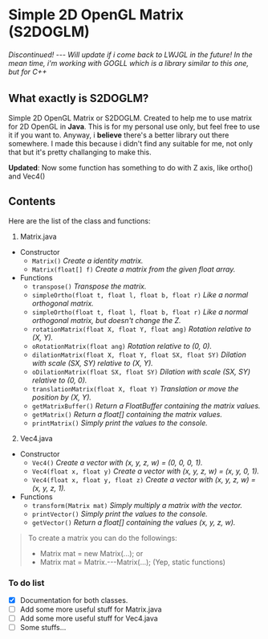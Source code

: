 # Simple 2D OpenGL Matrix (S2DOGLM)

###### Discontinued! --- Will update if i come back to LWJGL in the future! In the mean time, i'm working with GOGLL which is a library similar to this one, but for C++

## What exactly is S2DOGLM?
Simple 2D OpenGL Matrix or S2DOGLM. Created to help me to use matrix for 2D OpenGL in **Java**.
This is for my personal use only, but feel free to use it if you want to.
Anyway, i **believe** there's a better library out there somewhere. I made this because i didn't find any suitable for me, not only that but it's pretty challanging to make this.

**Updated**: Now some function has something to do with Z axis, like ortho() and Vec4()

## Contents
Here are the list of the class and functions:

1. Matrix.java
  * Constructor
    - `Matrix()` *Create a identity matrix.*
    - `Matrix(float[] f)` *Create a matrix from the given float array.*
  * Functions
    - `transpose()` *Transpose the matrix.*
    - `simpleOrtho(float t, float l, float b, float r)` *Like a normal orthogonal matrix.*
    - `simpleOrtho(float t, float l, float b, float r)` *Like a normal orthogonal matrix, but doesn't change the Z.*
    - `rotationMatrix(float X, float Y, float ang)` *Rotation relative to (X, Y).*
    - `oRotationMatrix(float ang)` *Rotation relative to (0, 0).*
    - `dilationMatrix(float X, float Y, float SX, float SY)` *Dilation with scale (SX, SY) relative to (X, Y).*
    - `oDilationMatrix(float SX, float SY)` *Dilation with scale (SX, SY) relative to (0, 0).*
    - `translationMatrix(float X, float Y)` *Translation or move the position by (X, Y).*
    - `getMatrixBuffer()` *Return a FloatBuffer containing the matrix values.*
    - `getMatrix()` *Return a float[] containing the matrix values.*
    - `printMatrix()` *Simply print the values to the console.*
2. Vec4.java
  * Constructor
    - `Vec4()` *Create a vector with (x, y, z, w) = (0, 0, 0, 1).*
    - `Vec4(float x, float y)` *Create a vector with (x, y, z, w) = (x, y, 0, 1).*
    - `Vec4(float x, float y, float z)` *Create a vector with (x, y, z, w) = (x, y, z, 1).*
  * Functions
    - `transform(Matrix mat)` *Simply multiply a matrix with the vector.*
    - `printVector()` *Simply print the values to the console.*
    - `getVector()` *Return a float[] containing the values (x, y, z, w).*

> To create a matrix you can do the followings:
>   - Matrix mat = new Matrix(...); or
>   - Matrix mat = Matrix.---Matrix(...); (Yep, static functions)

### To do list
- [x] Documentation for both classes.
- [ ] Add some more useful stuff for Matrix.java
- [ ] Add some more useful stuff for Vec4.java
- [ ] Some stuffs...
